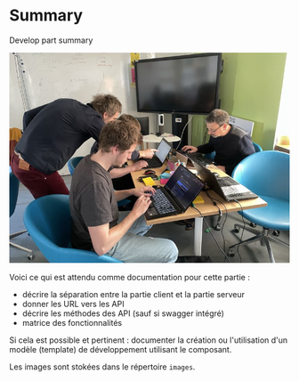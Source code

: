 # Summary

Develop part summary

![](images/developper.jpg)

Voici ce qui est attendu comme documentation pour cette partie :

- décrire la séparation entre la partie client et la partie serveur
- donner les URL vers les API
- décrire les méthodes des API (sauf si swagger intégré)
- matrice des fonctionnalités

Si cela est possible et pertinent : documenter la création ou l'utilisation d'un modèle (template) de développement utilisant le composant.


Les images sont stokées dans le répertoire `images`.